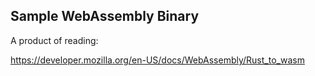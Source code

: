 ## Sample WebAssembly Binary
A product of reading:

https://developer.mozilla.org/en-US/docs/WebAssembly/Rust_to_wasm